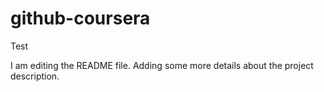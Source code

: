 # github-coursera
Test

I am editing the README file. Adding some more details about the project description.
